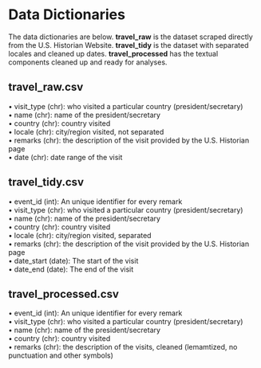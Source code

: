 Data Dictionaries
==============================

The data dictionaries are below. **travel_raw** is the dataset scraped directly from
the U.S. Historian Website. **travel_tidy** is the dataset with separated locales and cleaned up dates.
**travel_processed** has the textual components cleaned up and ready for analyses.

travel_raw.csv
------------

• visit_type (chr): who visited a particular country (president/secretary)<br>
• name (chr): name of the president/secretary<br>
• country (chr): country visited<br>
• locale (chr): city/region visited, not separated<br>
• remarks (chr): the description of the visit provided by the U.S. Historian page<br>
• date (chr): date range of the visit<br>

travel_tidy.csv
------------

• event_id (int): An unique identifier for every remark<br>
• visit_type (chr): who visited a particular country (president/secretary)<br>
• name (chr): name of the president/secretary<br>
• country (chr): country visited<br>
• locale (chr): city/region visited, separated<br>
• remarks (chr): the description of the visit provided by the U.S. Historian page<br>
• date_start (date): The start of the visit<br>
• date_end (date): The end of the visit<br>

travel_processed.csv
------------

• event_id (int): An unique identifier for every remark<br>
• visit_type (chr): who visited a particular country (president/secretary)<br>
• name (chr): name of the president/secretary<br>
• country (chr): country visited<br>
• remarks (chr): the description of the visits, cleaned (lemamtized, no punctuation and other symbols)

